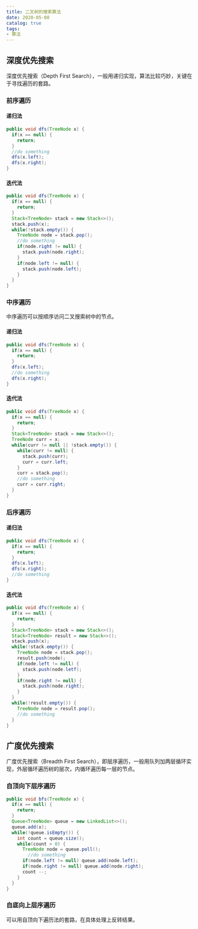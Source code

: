 ```yaml
---
title: 二叉树的搜索算法
date: 2020-05-08
catalog: true
tags:
- 算法
---
```


## 深度优先搜索

深度优先搜索（Depth First Search），一般用递归实现，算法比较巧妙，关键在于寻找遍历的套路。

### 前序遍历

#### 递归法

```java
public void dfs(TreeNode x) {
  if(x == null) {
    return;
  }
  //do something
  dfs(x.left);
  dfs(x.right);
}
```

#### 迭代法

```java
public void dfs(TreeNode x) {
  if(x == null) {
    return;
  }
  Stack<TreeNode> stack = new Stack<>();
  stack.push(x);
  while(!stack.empty()) {
    TreeNode node = stack.pop();
    //do something
    if(node.right != null) {
      stack.push(node.right);
    }
    if(node.left != null) {
      stack.push(node.left);
    }
  }
}
```



### 中序遍历

中序遍历可以按顺序访问二叉搜索树中的节点。

#### 递归法

```java
public void dfs(TreeNode x) {
  if(x == null) {
    return;
  }
  dfs(x.left);
  //do something
  dfs(x.right);
}
```

#### 迭代法

```java
public void dfs(TreeNode x) {
  if(x == null) {
    return;
  }
  Stack<TreeNode> stack = new Stack<>();
  TreeNode curr = x;
  while(curr != null || !stack.empty()) {
    while(curr != null) {
      stack.push(curr);
      curr = curr.left;
    }
    curr = stack.pop();
    //do something
    curr = curr.right;
  }
}
```



### 后序遍历

#### 递归法

```java
public void dfs(TreeNode x) {
  if(x == null) {
    return;
  }
  dfs(x.left);
  dfs(x.right);
  //do something
}
```

#### 迭代法

```java
public void dfs(TreeNode x) {
  if(x == null) {
    return;
  }
  Stack<TreeNode> stack = new Stack<>();
  Stack<TreeNode> result = new Stack<>();
  stack.push(x);
  while(!stack.empty()) {
    TreeNode node = stack.pop();
    result.push(node);
    if(node.left != null) {
      stack.push(node.letf);
    }
    if(node.right != null) {
      stack.push(node.right);
    }
  }
  while(!result.empty()) {
    TreeNode node = result.pop();
    //do something
  }
}
```



## 广度优先搜索

广度优先搜索（Breadth First Search），即层序遍历，一般用队列加两层循环实现，外层循环遍历树的层次，内循环遍历每一层的节点。

### 自顶向下层序遍历

```java
public void bfs(TreeNode x) {
  if(x == null) {
    return;
  }
  Queue<TreeNode> queue = new LinkedList<>();
  queue.add(x);
  while(!queue.isEmpty()) {
    int count = queue.size();
    while(count > 0) {
      TreeNode node = queue.poll();
    	//do something
      if(node.left != null) queue.add(node.left);
      if(node.right != null) queue.add(node.right);
      count --;
    }
  }
}
```

### 自底向上层序遍历

可以用自顶向下遍历法的套路，在具体处理上反转结果。